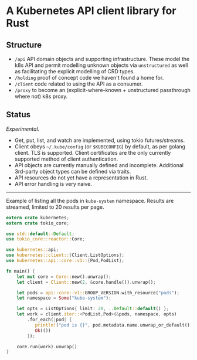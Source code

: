 # A Kubernetes API client library for Rust

[crates.io]: https://crates.io/crates/kubernetes

## Structure

* `/api` API domain objects and supporting infrastructure. 
  These model the k8s API and permit modelling unknown objects via 
  `unstructured` as well as facilitating the explicit modelling of CRD types.
* `/holding` proof of concept code we haven't found a home for.
* `/client` code related to using the API as a consumer.
* `/proxy` to become an (explicit-where-known + unstructured passthrough where
   not) k8s proxy.

## Status

*Experimental.*

- Get, put, list, and watch are implemented, using tokio
  futures/streams.
- Client obeys `~/.kube/config` (or `$KUBECONFIG`) by default, as per
  golang client.  TLS is supported.  Client certificates are the only
  currently supported method of client authentication.
- API objects are currently manually defined and incomplete.
  Additional 3rd-party object types can be defined via traits.
- API resources do not yet have a representation in Rust.
- API error handling is very naive.

---

Example of listing all the pods in `kube-system` namespace.
Results are streamed, limited to 20 results per page.

```rust
extern crate kubernetes;
extern crate tokio_core;

use std::default::Default;
use tokio_core::reactor::Core;

use kubernetes::api;
use kubernetes::client::{Client,ListOptions};
use kubernetes::api::core::v1::{Pod,PodList};

fn main() {
    let mut core = Core::new().unwrap();
    let client = Client::new(2, &core.handle()).unwrap();

    let pods = api::core::v1::GROUP_VERSION.with_resource("pods");
    let namespace = Some("kube-system");

    let opts = ListOptions{ limit: 20, ..Default::default() };
    let work = client.iter::<PodList,Pod>(&pods, namespace, opts)
        .for_each(|pod| {
           println!("pod is {}", pod.metadata.name.unwrap_or_default());
           Ok(())
        });

    core.run(work).unwrap()
}
```
